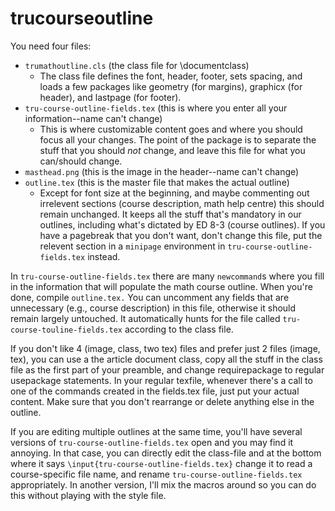 # trucourseoutline

You need four files:
 - `trumathoutline.cls` (the class file for \documentclass)
   - The class file defines the font, header, footer, sets spacing, and loads a few packages like geometry (for margins), graphicx (for header), and lastpage (for footer).
 - `tru-course-outline-fields.tex` (this is where you enter all your information--name can't change)
   - This is where customizable content goes and where you should focus all your changes. The point of the package is to separate the stuff that you should *not* change, and leave this file for what you can/should change.
 - `masthead.png` (this is the image in the header--name can't change)
 - `outline.tex` (this is the master file that makes the actual outline)
   - Except for font size at the beginning, and maybe commenting out irrelevent sections (course description, math help centre) this should remain unchanged. It keeps all the stuff that's mandatory in our outlines, including what's dictated by ED 8-3 (course outlines). If you have a pagebreak that you don't want, don't change this file, put the relevent section in a `minipage` environment in `tru-course-outline-fields.tex` instead.


In `tru-course-outline-fields.tex` there are many `newcommand`s where you fill in the information that will populate the math course outline. When you're done, compile `outline.tex.` You can uncomment any fields that are unnecessary (e.g., course description) in this file, otherwise it should remain largely untouched. It automatically hunts for the file called `tru-course-touline-fields.tex` according to the class file.





If you don't like 4 (image, class, two tex) files and prefer just 2 files (image, tex), you can use a the article document class, copy all the stuff in the class file as the first part of your preamble, and change requirepackage to regular usepackage statements. In your regular texfile, whenever there's a call to one of the commands created in the fields.tex file, just put your actual content. Make sure that you don't rearrange or delete anything else in the outline.



If you are editing multiple outlines at the same time, you'll have several versions of `tru-course-outline-fields.tex` open and you may find it annoying. In that case, you can directly edit the class-file and at the bottom where it says  `\input{tru-course-outline-fields.tex}` change it to read a course-specific file name, and rename `tru-course-outline-fields.tex` appropriately. In another version, I'll mix the macros around so you can do this without playing with the style file.
